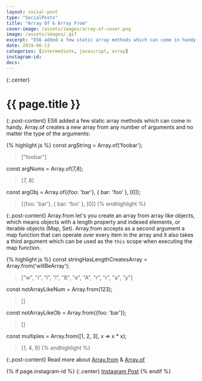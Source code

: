 ```yaml
---
layout: social-post
type: "SocialPosts"
title: "Array Of & Array From"
cover-image: /assets/images/array-of-cover.png
image: /assets/images/.gif
excerpt: "ES6 added a few static array methods which can come in handy."
date: 2019-06-13
categories: [intermediate, javascript, array]
instagram-id: 
docs: 
---
```

{:.center}
# {{ page.title }}

{:.post-content}
ES6 added a few static array methods which can come in handy.
Array.of creates a new array from any number of arguments and no matter the type
of the arguments:

{% highlight js %}
const argString = Array.of('foobar');
> ["foobar"]

const argNums = Array.of(7,8);
> [7, 8]

const argObj = Array.of({foo: 'bar'}, { bar: 'foo' }, [0]);
> [{foo: 'bar'}, { bar: 'foo' }, [0]] 
{% endhighlight %}

{:.post-content}
Array.from let's you create an array from array like objects, which means objects with 
a length property and indexed elements, or iterable objects (Map, Set).
Array.from accepts as a second argument a map function that can operate over
every item in the array and it also takes a third argument which can be used
as the `this` scope when executing the map function.

{% highlight js %}
const stringHasLengthCreatesArray = Array.from('willBeArray');
> ["w", "i", "l", "l", "B", "e", "A", "r", "r", "a", "y"] 

const notArrayLikeNum = Array.from(123);
> []

const notArrayLikeOb = Array.from({foo: 'bar'});
> []

const multiples = Array.from([1, 2, 3], x => x * x);
> [1, 4, 9] 
{% endhighlight %}

{:.post-content}
Read more about <a href="https://developer.mozilla.org/en-US/docs/Web/JavaScript/Reference/Global_Objects/Array/from" target="_blank">Array.from</a> &
<a href="https://developer.mozilla.org/en-US/docs/Web/JavaScript/Reference/Global_Objects/Array/of" target="_blank">Array.of</a>

{% if page.instagram-id %}
{:.center}
<a class="insta-link" href="https://www.instagram.com/p/{{page.instagram-id}}" target="_blank">Instagram Post</a>
{% endif %}
